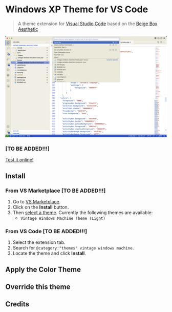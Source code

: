# Windows XP Theme for VS Code

> A theme extension for [Visual Studio Code](https://code.visualstudio.com/?WT.mc_id=javascript-36167-yolasors) based on the [Beige Box Aesthetic](https://en.wikipedia.org/wiki/Beige_box)

<p align="center">
  <img alt="" src="https://github.com/niap3/vintage_windows_machine_theme/blob/66c1108ee74a3ebde819ced56bcfc55001180790/preview.jpg"/>
</p>

### [TO BE ADDED!!!]

[Test it online!](link)

## Install

### From VS Marketplace [TO BE ADDED!!!]

1. Go to [VS Marketplace](link).
2. Click on the **Install** button.
3. Then [select a theme](link). Currently the following themes are available:
    - `Vintage Windows Machine Theme (Light)`

### From VS Code [TO BE ADDED!!!]

1. Select the extension tab.
2. Search for `@category:"themes" vintage windows machine`.
3. Locate the theme and click **Install**.

## Apply the Color Theme


## Override this theme



## Credits


